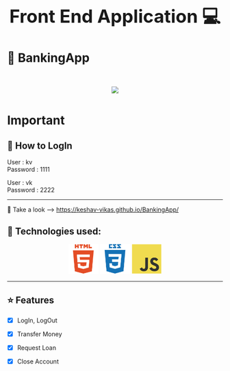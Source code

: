 ## **<h1 align="center">Front End Application 💻</h1>**

# 🏦 BankingApp

<h1 align="center">
    <img src="https://user-images.githubusercontent.com/33066794/140598586-81dc1bae-ec29-4feb-bfde-176b4b059166.png"/>
</h1>

# Important
## :key: How to LogIn

User : kv <br/>
Password : 1111

User : vk <br/>
Password : 2222

---


:key: Take a look --> https://keshav-vikas.github.io/BankingApp/


## :rocket: Technologies used:
<p align="center">
<img src="https://github.com/devicons/devicon/blob/master/icons/html5/html5-plain-wordmark.svg" alt="html5"  width="70" height="70"/>
<img src="https://github.com/devicons/devicon/blob/master/icons/css3/css3-plain-wordmark.svg" alt="css3" width="70" height="70"/>
<img src="https://github.com/devicons/devicon/blob/master/icons/javascript/javascript-original.svg" alt="javascript" width="70" height="70"/>
</p>

---

## ⭐ Features
- [x] LogIn, LogOut
- [x] Transfer Money
- [x] Request Loan
- [x] Close Account

